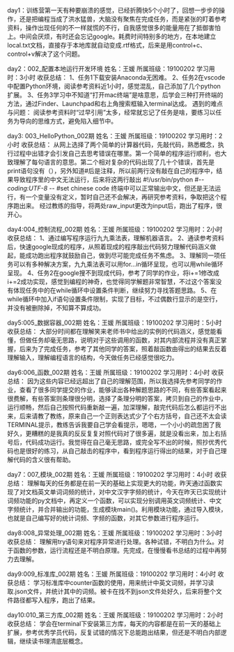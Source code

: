 day1：训练营第一天有种要崩溃的感觉，已经折腾快5个小时了，回想一步步的操作，还是把编程当成了洪水猛兽，大脑没有聚焦在完成任务，而是紧张的盯着参考资料，操作出现任何的不一样就慌的不行，自我感觉很多的能量用在了抵御害怕上。中间会厌烦，有时还会忘记google。耗费时间特别多的地方，在本地建立local.txt文档，直接存于本地库就自动变成.rtf格式，后来是用control+c、control+v解决了这个问题。

day2：002_配置本地运行开发环境
姓名：王媛
所属班级：19100202
学习用时：3小时
收获总结：
1、任务1下载安装Anaconda无困难。
2、任务2在vscode中配置Python环境，阅读参考资料近1小时，感觉混乱，自己添加了几个python扩展。
3、任务3学习中不知道“打开mac终端”是啥意思，后学会三种打开终端的方法，通过Finder、Launchpad和右上角搜索框输入terminal达成。
遇到的难点与问题：
阅读参考资料时“过早引用”太多，经常就忘记了任务是啥，要练习以任务为导向的思维方式，避免陷入细节中。

day3: 003_HelloPython_002期
姓名：王媛
所属班级：19100202
学习用时：2小时
收获总结：
从网上选择了两个简单的计算器代码，先敲代码，熟悉概念，执行过程中出错才会引发自己去思考错误在哪里。第一个简单的程序运行顺利，也大致理解了每句语言的意思。第二个相对复杂的代码出现了几十个错误，首先是print语句没有（），另外知道#后是注释，所以前两行没有敲在自己的程序中，结果导致程序里的中文无法运行，后来将这两行敲出
#!/usr/bin/python
#-*- coding:UTF-8 -*-   #set chinese code
终端中可以正常输出中文，但还是无法运行，有一个变量没有定义，暂时自己还不会解决，再研究参考资料，争取把这个程序跑出来。
经过教练的指导，将两处raw_input更改为input后，跑出了程序，很开心。

day4:004_控制流程_002期
姓名：王媛
所属班级：19100202
学习用时：2小时
收获总结：
1、通过编写程序运行九九乘法表，理解机器语言。
2、通读参考资料后，快速google现成的程序，从照着现成的程序敲出代码努力理解代码涵义做起，能成功跑出程序就鼓励自己，做到尽可能完成任务不焦虑。
3、理解同一项任务可以有多种解决方案，九九乘法表可以用for…in循环呈现，也可以用while循环呈现。
4、任务2在google搜不到现成代码，参考了同学的作业，将i+=1修改成i+=2成功实现，感觉到编程的神奇，也觉得同学解题非常智慧，不过这个答案没有体现任务中的在while循环中设置条件判断，继续努力寻找答题思路。
5、在while循环中加入if语句设置条件限制，实现了目标，不过偶数行显示的是空行，并没有被删除掉，不知算不算成功。

day5:005_数据容器_002期
姓名：王媛
所属班级：19100202
学习用时：5小时
收获总结：
大部分时间都在理解笑来老师书中给出的实例的代码涵义，感觉能看懂，但做任务却毫无思路，说明对于这些调用的函数，对其内部流程并没有真正掌握，后来为了完成任务，参考了其他同学的答案，照着敲函数由得出的结果去反着理解输入，理解编程语言的结构，今天做任务已经感觉很吃力。

day6:006_函数_002期
姓名：王媛
所属班级：19100202
学习用时：4小时
收获总结：
因为这些内容已经远超出了自己的理解范围，所以我选择先参考同学的作业，查看了很多同学提交的作业，能够读出各种解题思路的不同，有些答案看起来很费解，有些答案则条理很分明，选择了条理分明的答案，拷贝到自己的作业中，运行顺畅，然后自己按照代码重新敲一遍，加深理解，敲完代码后怎么都运行不出来，后来请教了教练，原来自己一个正则表达式少了个右方括号，自己还不太会读TERMINAL提示，教练告诉我要自己学会看提示，嗯嗯，一个小小的疏忽困了我好久，更糟糕的是我真的反反复复对照代码对了很多遍，就是没看出来，加上右括号后，代码成功运行。我觉得在自己毫无思路，或完全写不出的时候，照抄优秀代码也是很好的练习，从自己敲击的程序中，看到程序运行得出的结果，对于自己理解代码的含义很有帮助。

day7：007_模块_002期
姓名：王媛
所属班级：19100202
学习用时：4小时
收获总结：
理解每天的任务都是在前一天的基础上实现更大的功能，昨天通过函数实现了对文档英文单词词频的统计，对中文汉字字频的统计，今天在昨天已实现统计词频功能的py文档中，再定义一个函数，可以实现分别调用英文词频统计、中文字频统计，并合并输出的功能，生成模块main()。利用模块功能，通过导入模块，也就是自己编写好的统计词频、字频的函数，对其它参数进行程序运行。

day8:008_异常处理_002期
姓名：王媛
所属班级：19100202
学习用时：3小时
收获总结：
理解用try语句来对程序异常进行处理。各种试错，不明白为什么。对于函数的参数，运行流程还是不明白原理。先完成，在慢慢看书总结的过程中再努力去理解。

day9:009_标准库_002期
姓名：王媛
所属班级：19100202
学习用时：4小时
收获总结：
学习标准库中counter函数的使用，用来统计中英文词频，并学习读取.json文件，并统计其中的词频。被卡在找不到json文件处好久，后来将整个文件路径都写入程序，跑出了结果。

day10:010_第三方库_002期
姓名：王媛
所属班级：19100202
学习用时：2小时
收获总结：
学会在terminal下安装第三方库，每天的内容都是在前一天的基础上扩展，参考优秀学员代码，反复试错的情况下总能跑出结果，但还是不明白内部逻辑，继续读书理清底层概念。